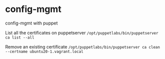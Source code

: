 # config-mgmt
config-mgmt with puppet


List all the certificates on puppetserver
`/opt/puppetlabs/bin/puppetserver ca list --all`

Remove an existing certificate
`/opt/puppetlabs/bin/puppetserver ca clean --certname ubuntu20-1.vagrant.local`
